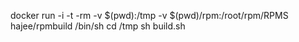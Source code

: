 docker run -i -t -rm -v $(pwd):/tmp -v $(pwd)/rpm:/root/rpm/RPMS hajee/rpmbuild /bin/sh
cd /tmp
sh build.sh
